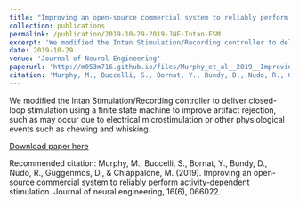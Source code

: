 ```yaml
---
title: "Improving an open-source commercial system to reliably perform activity-dependent stimulation"
collection: publications
permalink: /publication/2019-10-29-2019-JNE-Intan-FSM
excerpt: 'We modified the Intan Stimulation/Recording controller to deliver closed-loop stimulation using a finite state machine to improve artifact rejection, such as may occur due to electrical microstimulation or other physiological events such as chewing and whisking.'
date: 2019-10-29
venue: 'Journal of Neural Engineering'
paperurl: 'http://m053m716.github.io/files/Murphy_et_al__2019__Improving_an_open-source_commercial_system_to_reliably_perform_activity_dependent_stimulation.pdf'
citation: 'Murphy, M., Buccelli, S., Bornat, Y., Bundy, D., Nudo, R., Guggenmos, D., &amp; Chiappalone, M. (2019). Improving an open-source commercial system to reliably perform activity-dependent stimulation. Journal of neural engineering, 16(6), 066022.'
---
```

We modified the Intan Stimulation/Recording controller to deliver closed-loop stimulation using a finite state machine to improve artifact rejection, such as may occur due to electrical microstimulation or other physiological events such as chewing and whisking.

[Download paper here](http://m053m716.github.io/files/Murphy_et_al__2019__Improving_an_open-source_commercial_system_to_reliably_perform_activity_dependent_stimulation.pdf)

Recommended citation: Murphy, M., Buccelli, S., Bornat, Y., Bundy, D., Nudo, R., Guggenmos, D., & Chiappalone, M. (2019). Improving an open-source commercial system to reliably perform activity-dependent stimulation. Journal of neural engineering, 16(6), 066022.